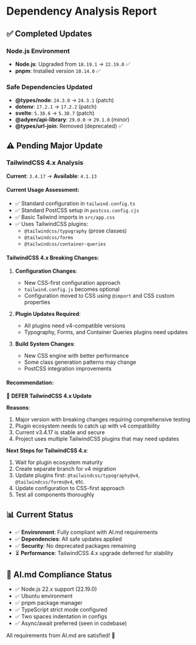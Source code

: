 # Dependency Analysis Report

## ✅ Completed Updates

### Node.js Environment

- **Node.js**: Upgraded from `18.19.1` → `22.19.0` ✅
- **pnpm**: Installed version `10.14.0` ✅

### Safe Dependencies Updated

- **@types/node**: `24.3.0` → `24.3.1` (patch)
- **dotenv**: `17.2.1` → `17.2.2` (patch)
- **svelte**: `5.38.6` → `5.38.7` (patch)
- **@adyen/api-library**: `29.0.0` → `29.1.0` (minor)
- **@types/url-join**: Removed (deprecated) ✅

## ⚠️ Pending Major Update

### TailwindCSS 4.x Analysis

**Current**: `3.4.17` → **Available**: `4.1.13`

#### Current Usage Assessment:

- ✅ Standard configuration in `tailwind.config.ts`
- ✅ Standard PostCSS setup in `postcss.config.cjs`
- ✅ Basic Tailwind imports in `src/app.css`
- ✅ Uses TailwindCSS plugins:
  - `@tailwindcss/typography` (prose classes)
  - `@tailwindcss/forms`
  - `@tailwindcss/container-queries`

#### TailwindCSS 4.x Breaking Changes:

1. **Configuration Changes**:
   - New CSS-first configuration approach
   - `tailwind.config.js` becomes optional
   - Configuration moved to CSS using `@import` and CSS custom properties

2. **Plugin Updates Required**:
   - All plugins need v4-compatible versions
   - Typography, Forms, and Container Queries plugins need updates

3. **Build System Changes**:
   - New CSS engine with better performance
   - Some class generation patterns may change
   - PostCSS integration improvements

#### Recommendation:

🔴 **DEFER TailwindCSS 4.x Update**

**Reasons**:

1. Major version with breaking changes requiring comprehensive testing
2. Plugin ecosystem needs to catch up with v4 compatibility
3. Current v3.4.17 is stable and secure
4. Project uses multiple TailwindCSS plugins that may need updates

**Next Steps for TailwindCSS 4.x**:

1. Wait for plugin ecosystem maturity
2. Create separate branch for v4 migration
3. Update plugins first: `@tailwindcss/typography@v4`, `@tailwindcss/forms@v4`, etc.
4. Update configuration to CSS-first approach
5. Test all components thoroughly

## 📊 Current Status

- ✅ **Environment**: Fully compliant with AI.md requirements
- ✅ **Dependencies**: All safe updates applied
- ✅ **Security**: No deprecated packages remaining
- ⏳ **Performance**: TailwindCSS 4.x upgrade deferred for stability

## 🎯 AI.md Compliance Status

- ✅ Node.js 22.x support (22.19.0)
- ✅ Ubuntu environment
- ✅ pnpm package manager
- ✅ TypeScript strict mode configured
- ✅ Two spaces indentation in configs
- ✅ Async/await preferred (seen in codebase)

All requirements from AI.md are satisfied! 🚀

